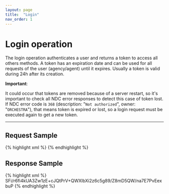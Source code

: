 ```yaml
---
layout: page
title:  "Login"
nav_order: 1
---
```


# Login operation

The login operation authenticates a user and returns a token to access all others methods. A token has an expiration date and can be used for all requests of the user (agency/agent) until it expires. Usually a token is valid during 24h after its creation.

__Important__:

It could occur that tokens are removed because of a server restart, so it's important to check all NDC error responses to detect this case of token lost. If NDC error code is `368` (description: "`Not authorized`", owner: "`ORCHESTRA`"), that means token is expired or lost, so a login request must be executed again to get a new token.

---------------------------------------

## Request Sample

{% highlight xml %}
<LoginRQ Username="agency1234" Password="XXXX" xmlns="http://www.travelsoft.fr/orchestra/ndc/login"/>
{% endhighlight %}

## Response Sample

{% highlight xml %}
<LoginRS AuthStatus="Success" xmlns="http://www.travelsoft.fr/orchestra/ndc/login">
 <AuthToken ExpirationDate="2020-10-02T09:19:34.747+02:00">
    <Value>SFi/r6fi4kUA3Zw1zE+cJQtPrV+QWXlbXi2z6c5g89/Z8mD5QW/na7E7PvEexbuP</Value>
 </AuthToken>
</LoginRS>
{% endhighlight %}
